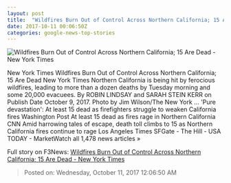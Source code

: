 ```yaml
---
layout: post
title:  "Wildfires Burn Out of Control Across Northern California; 15 Are Dead - New York Times"
date: 2017-10-11 00:06:50Z
categories: google-news-top-stories
---
```


![Wildfires Burn Out of Control Across Northern California; 15 Are Dead - New York Times](https://static01.nyt.com/images/2017/10/11/world/11XP-fires2/11XP-fires2-facebookJumbo.jpg)

New York Times Wildfires Burn Out of Control Across Northern California; 15 Are Dead New York Times Northern California is being hit by ferocious wildfires, leading to more than a dozen deaths by Tuesday morning and some 20,000 evacuees. By ROBIN LINDSAY and SARAH STEIN KERR on Publish Date October 9, 2017. Photo by Jim Wilson/The New York ... 'Pure devastation': At least 15 dead as firefighters struggle to weaken California fires Washington Post At least 15 dead as fires rage in Northern California CNN Amid harrowing tales of escape, death toll climbs to 15 as Northern California fires continue to rage Los Angeles Times SFGate - The Hill - USA TODAY - MarketWatch all 1,478 news articles »


Full story on F3News: [Wildfires Burn Out of Control Across Northern California; 15 Are Dead - New York Times](http://www.f3nws.com/n/VZBFJC)

> Posted on: Wednesday, October 11, 2017 12:06:50 AM
